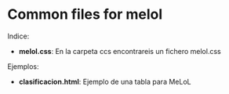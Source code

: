 # Common files for melol

Indice:

- **melol.css**: En la carpeta ccs encontrareis un fichero melol.css

Ejemplos:
- **clasificacion.html**: Ejemplo de una tabla para MeLoL 
